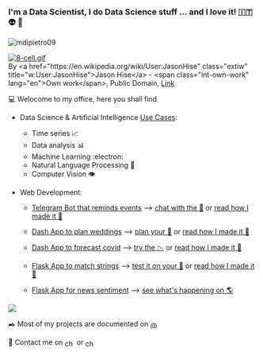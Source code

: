 ### I'm a Data Scientist, I do Data Science stuff ... and I love it! 🇮🇹 👽 👻

<p align="left"> <img src="https://komarev.com/ghpvc/?username=mdipietro09&label=Profile%20views&color=0e75b6&style=flat" alt="mdipietro09"/> </p>

<p><a href="https://commons.wikimedia.org/wiki/File:8-cell.gif#/media/File:8-cell.gif"><img src="https://upload.wikimedia.org/wikipedia/commons/d/d7/8-cell.gif" alt="8-cell.gif"></a><br>By &lt;a href="https://en.wikipedia.org/wiki/User:JasonHise" class="extiw" title="w:User:JasonHise"&gt;Jason Hise&lt;/a&gt; - &lt;span class="int-own-work" lang="en"&gt;Own work&lt;/span&gt;, Public Domain, <a href="https://commons.wikimedia.org/w/index.php?curid=1702289">Link</a></p>

:computer: Welocome to my office, here you shall find

- Data Science & Artificial Intelligence [Use Cases](https://github.com/mdipietro09/DataScience_ArtificialIntelligence_Utils):
    - Time series 📈
    - Data analysis 📊 
    - Machine Learning :electron:
    - Natural Language Processing 📰
    - Computer Vision 👁️

- Web Development:
    - [Telegram Bot that reminds events](https://github.com/mdipietro09/Bot_TelegramDatesReminder) ⟶ [chat with the 🤖](https://t.me/DatesReminderBot) or [read how I made it 📖](https://pub.towardsai.net/build-deploy-a-python-bot-with-short-term-and-long-term-memory-a3f1cd6254b8)
    
    - [Dash App to plan weddings](https://github.com/mdipietro09/App_Wedding) ⟶ [plan your 💒](https://app-wedding-planner.herokuapp.com/) or [read how I made it 📖](https://towardsdatascience.com/web-development-with-python-dash-complete-tutorial-6716186e09b3)
    
    - [Dash App to forecast covid](https://github.com/mdipietro09/App_VirusForecaster) ⟶ [try the 📉](https://app-virus-forecaster.herokuapp.com/) or [read how I made it 📖](https://towardsdatascience.com/how-to-embed-bootstrap-css-js-in-your-python-dash-app-8d95fc9e599e)
    
    - [Flask App to match strings](https://github.com/mdipietro09/App_StringsMatcher) ⟶ [test it on your 📂](https://app-strings-matcher.herokuapp.com/) or [read how I made it 📖](https://towardsdatascience.com/surpass-excel-vlookup-with-python-and-nlp-ab20d56c4a1a)
    
    - [Flask App for news sentiment](https://github.com/mdipietro09/App_WebNewsEngine) ⟶ [see what's happening on 🌎](https://app-strings-matcher.herokuapp.com/)

<img src="https://upload.wikimedia.org/wikipedia/commons/9/97/Two_repetitions_of_a_walking_sequence_of_an_individual_recorded_using_a_motion-capture_system.gif"/>

:black_nib:	Most of my projects are documented on <a href="https://mdipietro09.medium.com" target="_blank"><img align="center" src="https://cdn.jsdelivr.net/npm/simple-icons@3.0.1/icons/medium.svg" alt="@chandrikadeb7" height="15" width="20"/></a>

:iphone: Contact me on <a href="https://www.linkedin.com/in/mauro-di-pietro-56a1366b/" target="_blank"><img align="center" src="https://cdn.jsdelivr.net/npm/simple-icons@3.0.1/icons/linkedin.svg" alt="chandrikadeb7" height="15" width="20"/></a> or <a href="https://twitter.com/maurodp90" target="_blank"><img align="center" src="https://cdn.jsdelivr.net/npm/simple-icons@3.0.1/icons/twitter.svg" alt="chandrikadeb7" height="15" width="20"/></a>

